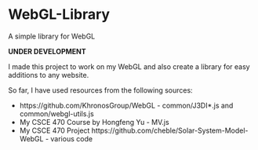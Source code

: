 # WebGL-Library
A simple library for WebGL

<b>UNDER DEVELOPMENT</b>

I made this project to work on my WebGL and also create a library for easy additions to any website.

So far, I have used resources from the following sources:
<ul>
  <li>https://github.com/KhronosGroup/WebGL - common/J3DI*.js and common/webgl-utils.js</li>
  <li>My CSCE 470 Course by Hongfeng Yu - MV.js</li>
  <li>My CSCE 470 Project https://github.com/cheble/Solar-System-Model-WebGL - various code</li>
</ul>
